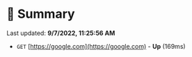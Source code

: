 # 📖 Summary
Last updated: **9/7/2022, 11:25:56 AM**

- `GET` [https://google.com](https://google.com) - **Up** (169ms)
